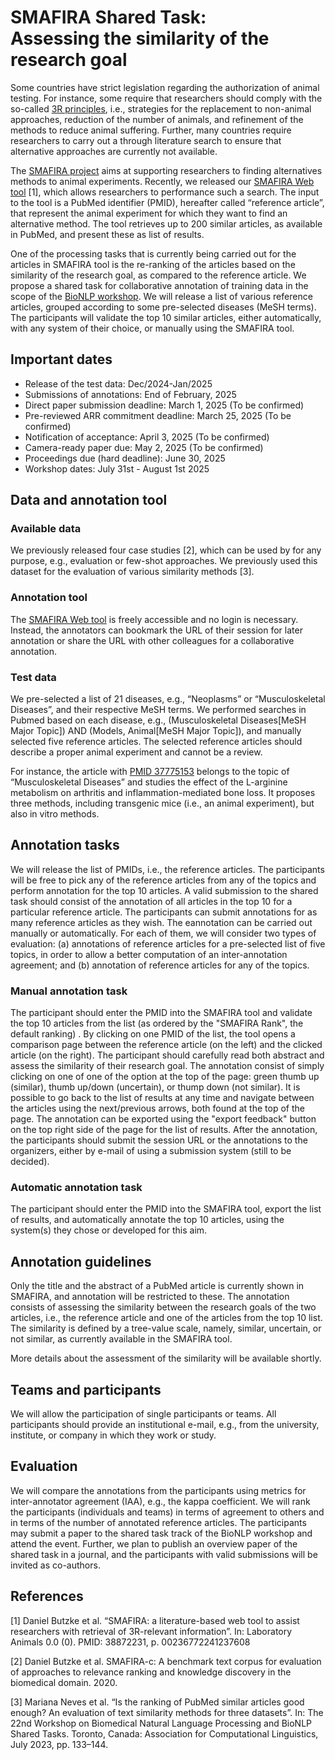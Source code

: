 # SMAFIRA Shared Task: <br> Assessing the similarity of the research goal

Some countries have strict legislation regarding the authorization of animal testing. 
For instance,   some require that researchers should comply with the so-called [3R principles](https://caat.jhsph.edu/the-principles-of-humane-experimental-technique/), i.e., strategies for   the replacement to non-animal approaches, reduction of the number of animals,   and refinement of the methods to reduce animal suffering. 
Further, many countries require researchers   to carry out a through literature search to ensure that alternative approaches are currently not available.

The [SMAFIRA project](https://www.bf3r.de/en/smafira___artificial_intelligence_for_finding_alternative_methods-297876.html) aims at supporting researchers to finding alternatives methods to animal experiments.
Recently, we released our [SMAFIRA Web tool](https://smafira.bf3r.de/) [1], which allows researchers to performance such a search.
The input to the tool is a PubMed identifier (PMID), hereafter called “reference article”, that represent the animal experiment for which they want to find an alternative method. 
The tool retrieves up to 200 similar articles, as available in PubMed, and present these as list of results. 

One of the processing tasks that is currently being carried out for the articles in SMAFIRA tool is the re-ranking of the articles based on the similarity of the research goal, as compared to the reference article. 
We propose a shared task for collaborative annotation of training data in the scope of the [BioNLP workshop](https://aclweb.org/aclwiki/BioNLP_Workshop).
We will release a list of various reference articles, grouped according to some pre-selected diseases (MeSH terms). 
The participants will validate the top 10 similar articles, either automatically, with any system of their choice, or manually using the SMAFIRA tool.

## Important dates

- Release of the test data: Dec/2024-Jan/2025
- Submissions of annotations: End of February, 2025
- Direct paper submission deadline: March 1, 2025 (To be confirmed)
- Pre-reviewed ARR commitment deadline: March 25, 2025 (To be confirmed)
- Notification of acceptance: April 3, 2025 (To be confirmed)
- Camera-ready paper due: May 2, 2025 (To be confirmed)
- Proceedings due (hard deadline): June 30, 2025
- Workshop dates: July 31st - August 1st 2025

## Data and annotation tool

### Available data
  
We previously released four case studies [2], which can be used by for any purpose, e.g., evaluation or few-shot approaches. We previously used this dataset for the evaluation of various similarity methods [3].

### Annotation tool

The [SMAFIRA Web tool](https://smafira.bf3r.de/) is freely accessible and no login is necessary. 
Instead, the annotators can bookmark the URL of their session for later annotation or share the URL with other colleagues for a collaborative annotation.

### Test data

We pre-selected a list of 21 diseases, e.g., “Neoplasms” or “Musculoskeletal Diseases”, and their respective MeSH terms. 
We performed searches in Pubmed based on each disease, e.g., (Musculoskeletal Diseases[MeSH Major Topic]) 
AND (Models, Animal[MeSH Major Topic]), and manually selected five reference articles. 
The selected reference articles should describe a proper animal experiment and cannot be a review. 

For instance, the article with [PMID 37775153](https://pubmed.ncbi.nlm.nih.gov/37775153/) belongs to the topic of “Musculoskeletal Diseases” and studies the effect of the L-arginine metabolism on arthritis and inflammation-mediated bone loss. 
It proposes three methods, including transgenic mice (i.e., an animal experiment), but also in vitro methods.

## Annotation tasks

We will release the list of PMIDs, i.e., the reference articles. 
The participants will be free to pick any of the reference articles from any of the topics and perform annotation for the top 10 articles. 
A valid submission to the shared task should consist of the annotation of all articles in the top 10 for a particular reference article. 
The participants can submit annotations for as many reference articles as they wish.
The eannotation can be carried out manually or automatically.
For each of them, we will consider two types of evaluation:
(a) annotations of reference articles for a pre-selected list of five topics, in order to allow a better computation of an inter-annotation agreement; and 
(b) annotation of reference articles for any of the topics.

### Manual annotation task

The participant should enter the PMID into the SMAFIRA tool and validate the top 10 articles from the list (as ordered by the "SMAFIRA Rank", the default ranking) . 
By clicking on one PMID of the list, the tool opens a comparison page between the reference article (on the left) and the clicked article (on the right).
The participant should carefully read both abstract and assess the similarity of their research goal.
The annotation consist of simply clicking on one of one of the option at the top of the page: green thumb up (similar), thumb up/down (uncertain), or thump down (not similar).
It is possible to go back to the list of results at any time and navigate between the articles using the next/previous arrows, both found at the top of the page.
The annotation can be exported using the "export feedback" button on the top right side of the page for the list of results.
After the annotation, the participants should submit the session URL or the annotations to the organizers, either by e-mail of using a submission system (still to be decided).

### Automatic annotation task

The participant should enter the PMID into the SMAFIRA tool, export the list of results, and automatically annotate the top 10 articles, using the system(s) they chose or developed for this aim.

## Annotation guidelines

Only the title and the abstract of a PubMed article is currently shown in SMAFIRA, and annotation will be restricted to these. 
The annotation consists of assessing the similarity between the research goals of the two articles, i.e., the reference article and one of the articles from the top 10 list. 
The similarity is defined by a tree-value scale, namely, similar, uncertain, or not similar, as currently available in the SMAFIRA tool. 

More details about the assessment of the similarity will be available shortly.

## Teams and participants

We will allow the participation of single participants or teams. 
All participants should provide an institutional e-mail, e.g., from the university, institute, or company in which they work or study.

## Evaluation

We will compare the annotations from the participants using metrics for inter-annotator agreement (IAA), e.g., the kappa coefficient. 
We will rank the participants (individuals and teams) in terms of agreement to others and in terms of the number of annotated reference articles. 
The participants may submit a paper to the shared task track of the BioNLP workshop and attend the event. 
Further, we plan to publish an overview paper of the shared task in a journal, and the participants with valid submissions will be invited as co-authors.
  
## References
  
[1] Daniel Butzke et al. “SMAFIRA: a literature-based web tool to assist researchers with retrieval of 3R-relevant information”. 
  In: Laboratory Animals 0.0 (0). PMID: 38872231, p. 00236772241237608

[2] Daniel Butzke et al. SMAFIRA-c: A benchmark text corpus for evaluation of approaches to relevance ranking 
    and knowledge discovery in the biomedical domain. 2020.</p>
    
[3] Mariana Neves et al. “Is the ranking of PubMed similar articles good enough? An evaluation of text similarity 
    methods for three datasets”. In: The 22nd Workshop on Biomedical Natural Language Processing and BioNLP Shared Tasks. 
    Toronto, Canada: Association for Computational Linguistics, July 2023, pp. 133–144.



